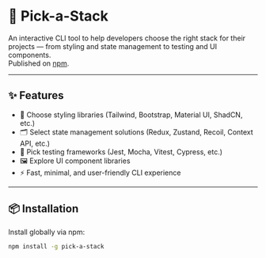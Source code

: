 # 🚀 Pick-a-Stack

An interactive CLI tool to help developers choose the right stack for their projects — from styling and state management to testing and UI components.  
Published on [npm](https://www.npmjs.com/package/pick-a-stack).

---

## ✨ Features
- 🎨 Choose styling libraries (Tailwind, Bootstrap, Material UI, ShadCN, etc.)
- 🗂️ Select state management solutions (Redux, Zustand, Recoil, Context API, etc.)
- 🧪 Pick testing frameworks (Jest, Mocha, Vitest, Cypress, etc.)
- 🖼️ Explore UI component libraries
- ⚡ Fast, minimal, and user-friendly CLI experience

---

## 📦 Installation

Install globally via npm:

```bash
npm install -g pick-a-stack
